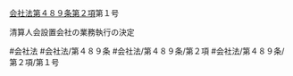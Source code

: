 [会社法第４８９条第２項](会社法＿＿＿＿第４８９条第２項)第１号

清算人会設置会社の業務執行の決定


#会社法
#会社法/第４８９条
#会社法/第４８９条/第２項
#会社法/第４８９条/第２項/第１号
